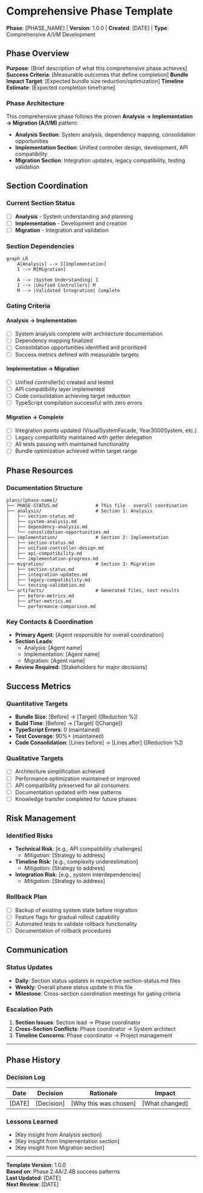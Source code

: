 # Comprehensive Phase Template

**Phase**: [PHASE_NAME] | **Version**: 1.0.0 | **Created**: [DATE] | **Type**: Comprehensive A/I/M Development

## Phase Overview

**Purpose**: [Brief description of what this comprehensive phase achieves]
**Success Criteria**: [Measurable outcomes that define completion]
**Bundle Impact Target**: [Expected bundle size reduction/optimization]
**Timeline Estimate**: [Expected completion timeframe]

### Phase Architecture
This comprehensive phase follows the proven **Analysis → Implementation → Migration (A/I/M)** pattern:

- **Analysis Section**: System analysis, dependency mapping, consolidation opportunities
- **Implementation Section**: Unified controller design, development, API compatibility
- **Migration Section**: Integration updates, legacy compatibility, testing validation

## Section Coordination

### Current Section Status
- [ ] **Analysis** - System understanding and planning
- [ ] **Implementation** - Development and creation  
- [ ] **Migration** - Integration and validation

### Section Dependencies
```mermaid
graph LR
    A[Analysis] --> I[Implementation]
    I --> M[Migration]
    
    A --> |System Understanding| I
    I --> |Unified Controllers| M
    M --> |Validated Integration| Complete
```

### Gating Criteria

#### Analysis → Implementation
- [ ] System analysis complete with architecture documentation
- [ ] Dependency mapping finalized
- [ ] Consolidation opportunities identified and prioritized
- [ ] Success metrics defined with measurable targets

#### Implementation → Migration
- [ ] Unified controller(s) created and tested
- [ ] API compatibility layer implemented
- [ ] Code consolidation achieving target reduction
- [ ] TypeScript compilation successful with zero errors

#### Migration → Complete
- [ ] Integration points updated (VisualSystemFacade, Year3000System, etc.)
- [ ] Legacy compatibility maintained with getter delegation
- [ ] All tests passing with maintained functionality
- [ ] Bundle optimization achieved within target range

## Phase Resources

### Documentation Structure
```
plans/[phase-name]/
├── PHASE-STATUS.md              # This file - overall coordination
├── analysis/                    # Section 1: Analysis
│   ├── section-status.md
│   ├── system-analysis.md
│   ├── dependency-analysis.md
│   └── consolidation-opportunities.md
├── implementation/              # Section 2: Implementation  
│   ├── section-status.md
│   ├── unified-controller-design.md
│   ├── api-compatibility.md
│   └── implementation-progress.md
├── migration/                   # Section 3: Migration
│   ├── section-status.md
│   ├── integration-updates.md
│   ├── legacy-compatibility.md
│   └── testing-validation.md
└── artifacts/                   # Generated files, test results
    ├── before-metrics.md
    ├── after-metrics.md
    └── performance-comparison.md
```

### Key Contacts & Coordination
- **Primary Agent**: [Agent responsible for overall coordination]
- **Section Leads**: 
  - Analysis: [Agent name]
  - Implementation: [Agent name] 
  - Migration: [Agent name]
- **Review Required**: [Stakeholders for major decisions]

## Success Metrics

### Quantitative Targets
- **Bundle Size**: [Before] → [Target] ([Reduction %])
- **Build Time**: [Before] → [Target] ([Change])
- **TypeScript Errors**: 0 (maintained)
- **Test Coverage**: 90%+ (maintained)
- **Code Consolidation**: [Lines before] → [Lines after] ([Reduction %])

### Qualitative Targets
- [ ] Architecture simplification achieved
- [ ] Performance optimization maintained or improved
- [ ] API compatibility preserved for all consumers
- [ ] Documentation updated with new patterns
- [ ] Knowledge transfer completed for future phases

## Risk Management

### Identified Risks
- **Technical Risk**: [e.g., API compatibility challenges]
  - *Mitigation*: [Strategy to address]
- **Timeline Risk**: [e.g., complexity underestimation]
  - *Mitigation*: [Strategy to address]
- **Integration Risk**: [e.g., system interdependencies]
  - *Mitigation*: [Strategy to address]

### Rollback Plan
- [ ] Backup of existing system state before migration
- [ ] Feature flags for gradual rollout capability
- [ ] Automated tests to validate rollback functionality
- [ ] Documentation of rollback procedures

## Communication

### Status Updates
- **Daily**: Section status updates in respective section-status.md files
- **Weekly**: Overall phase status update in this file
- **Milestone**: Cross-section coordination meetings for gating criteria

### Escalation Path
1. **Section Issues**: Section lead → Phase coordinator
2. **Cross-Section Conflicts**: Phase coordinator → System architect
3. **Timeline Concerns**: Phase coordinator → Project management

---

## Phase History

### Decision Log
| Date | Decision | Rationale | Impact |
|------|----------|-----------|---------|
| [DATE] | [Decision] | [Why this was chosen] | [What changed] |

### Lessons Learned
- [Key insight from Analysis section]
- [Key insight from Implementation section]  
- [Key insight from Migration section]

---

**Template Version**: 1.0.0  
**Based on**: Phase 2.4A/2.4B success patterns  
**Last Updated**: [DATE]  
**Next Review**: [DATE]